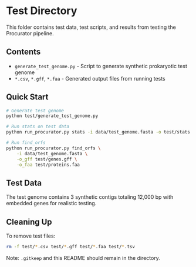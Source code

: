 # Test Directory

This folder contains test data, test scripts, and results from testing the Procurator pipeline.

## Contents

- `generate_test_genome.py` - Script to generate synthetic prokaryotic test genome
- `*.csv`, `*.gff`, `*.faa` - Generated output files from running tests

## Quick Start

```bash
# Generate test genome
python test/generate_test_genome.py

# Run stats on test data
python run_procurator.py stats -i data/test_genome.fasta -o test/stats.csv

# Run find_orfs
python run_procurator.py find_orfs \
    -i data/test_genome.fasta \
    -o_gff test/genes.gff \
    -o_faa test/proteins.faa
```

## Test Data

The test genome contains 3 synthetic contigs totaling 12,000 bp with embedded genes for realistic testing.

## Cleaning Up

To remove test files:

```bash
rm -f test/*.csv test/*.gff test/*.faa test/*.tsv
```

Note: `.gitkeep` and this README should remain in the directory.
